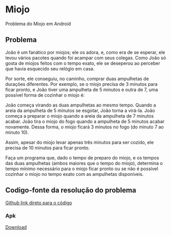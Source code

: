 # Miojo
Problema do Miojo em Android

## Problema
João é um fanático por miojos; ele os adora, e, como era de se esperar, ele levou vários pacotes quando foi acampar com seus colegas. Como João só gosta de miojos feitos com o tempo exato, ele se deseperou ao perceber que havia esquecido seu relógio em casa.
 
Por sorte, ele conseguiu, no caminho, comprar duas ampulhetas de durações diferentes. Por exemplo, se o miojo precisa de 3 minutos para ficar pronto, e João tiver uma ampulheta de 5 minutos e outra de 7, uma possível forma de cozinhar o miojo é:
 
João começa virando as duas ampulhetas ao mesmo tempo.
Quando a areia da ampulheta de 5 minutos se esgotar, João torna a virá-la.
João começa a preparar o miojo quando a areia da ampulheta de 7 minutos acabar.
João tira o miojo do fogo quando a ampulheta de 5 minutos acabar novamente.
Dessa forma, o miojo ficará 3 minutos no fogo (do minuto 7 ao minuto 10).
 
Assim, apesar do miojo levar apenas três minutos para ser cozido, ele precisa de 10 minutos para ficar pronto.
 
Faça um programa que, dado o tempo de preparo do miojo, e os tempos das duas ampulhetas (ambos maiores que o tempo do miojo), determina o tempo mínimo necessário para o miojo ficar pronto ou se não é possível cozinhar o miojo no tempo exato com as ampulhetas disponíveis.

## Codigo-fonte da resolução do problema
[Github link direto para o código](https://github.com/sabrinaserique/Miojo/blob/master/app/src/main/java/br/com/sabrina/serique/miojo/MainActivity.java)

### Apk
[Download](https://drive.google.com/file/d/1Es_UT_mvTxWaYkxLnshESEcr5jGQXoyV/view?usp=sharing)
